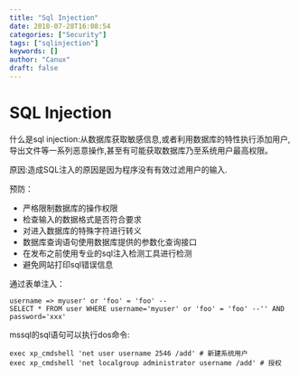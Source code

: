 ```yaml
---
title: "Sql Injection"
date: 2018-07-28T16:08:54
categories: ["Security"]
tags: ["sqlinjection"]
keywords: []
author: "Canux"
draft: false
---
```


# SQL Injection

什么是sql injection:从数据库获取敏感信息,或者利用数据库的特性执行添加用户,导出文件等一系列恶意操作,甚至有可能获取数据库乃至系统用户最高权限。

原因:造成SQL注入的原因是因为程序没有有效过滤用户的输入.


预防：

* 严格限制数据库的操作权限
* 检查输入的数据格式是否符合要求
* 对进入数据库的特殊字符进行转义
* 数据库查询语句使用数据库提供的参数化查询接口
* 在发布之前使用专业的sql注入检测工具进行检测
* 避免网站打印sql错误信息

通过表单注入：

    username => myuser' or 'foo' = 'foo' --
    SELECT * FROM user WHERE username='myuser' or 'foo' = 'foo' --'' AND password='xxx'

mssql的sql语句可以执行dos命令:

    exec xp_cmdshell 'net user username 2546 /add' # 新建系统用户
    exec xp_cmdshell 'net localgroup administrator username /add' # 授权
